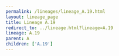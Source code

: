 ```yaml
---
permalink: /lineages/lineage_A.19.html
layout: lineage_page
title: Lineage A.19
redirect_to: ../lineage.html?lineage=A.19
lineage: A.19
parent: A
children: ['A.19']
---
```

